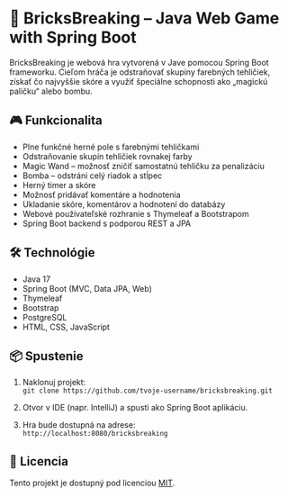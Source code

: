 # 🧱 BricksBreaking – Java Web Game with Spring Boot

BricksBreaking je webová hra vytvorená v Jave pomocou Spring Boot frameworku. Cieľom hráča je odstraňovať skupiny farebných tehličiek, získať čo najvyššie skóre a využiť špeciálne schopnosti ako „magickú paličku“ alebo bombu.

## 🎮 Funkcionalita

- Plne funkčné herné pole s farebnými tehličkami
- Odstraňovanie skupín tehličiek rovnakej farby
- Magic Wand – možnosť zničiť samostatnú tehličku za penalizáciu
- Bomba – odstráni celý riadok a stĺpec
- Herný timer a skóre
- Možnosť pridávať komentáre a hodnotenia
- Ukladanie skóre, komentárov a hodnotení do databázy
- Webové používateľské rozhranie s Thymeleaf a Bootstrapom
- Spring Boot backend s podporou REST a JPA

## 🛠 Technológie

- Java 17
- Spring Boot (MVC, Data JPA, Web)
- Thymeleaf
- Bootstrap
- PostgreSQL
- HTML, CSS, JavaScript

## 📦 Spustenie

1. Naklonuj projekt:  
   `git clone https://github.com/tvoje-username/bricksbreaking.git`

2. Otvor v IDE (napr. IntelliJ) a spusti ako Spring Boot aplikáciu.

3. Hra bude dostupná na adrese:  
   `http://localhost:8080/bricksbreaking`

## 🪪 Licencia

Tento projekt je dostupný pod licenciou [MIT](LICENSE).